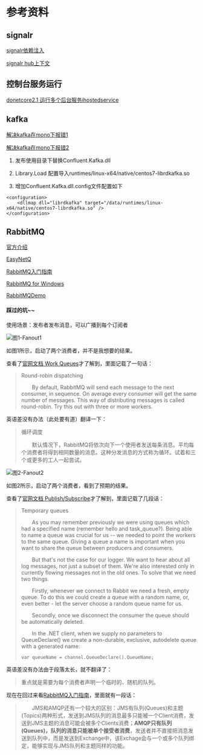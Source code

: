 ﻿# 参考资料

## signalr
[signalr依赖注入](https://docs.microsoft.com/en-us/aspnet/signalr/overview/advanced/dependency-injectio)

[signalr hub上下文](https://docs.microsoft.com/en-us/aspnet/core/signalr/hubcontext?view=aspnetcore-2.1)


## 控制台服务运行
[donetcore2.1 运行多个后台服务ihostedservice](https://docs.microsoft.com/en-us/dotnet/standard/microservices-architecture/multi-container-microservice-net-applications/background-tasks-with-ihostedservice)

## kafka

[解决kafka在mono下报错1](https://github.com/confluentinc/confluent-kafka-dotnet/issues/400)

[解决kafka在mono下报错2](https://github.com/confluentinc/confluent-kafka-dotnet/pull/418)

1. 发布使用目录下替换Confluent.Kafka.dll

2. Library.Load 配置导入runtimes/linux-x64/native/centos7-librdkafka.so

3. 增加Confluent.Kafka.dll.config文件配置如下

``` 配置文件
<configuration>
    <dllmap dll="librdkafka" target="/data/runtimes/linux-x64/native/centos7-librdkafka.so" />
</configuration>
```

## RabbitMQ

[官方介绍](https://www.rabbitmq.com/getstarted.html)

[EasyNetQ](https://github.com/EasyNetQ/EasyNetQ)

[RabbitMQ入门指南](https://blog.waterstrong.me/rabbitmq-start-guide/)

[RabbitMQ for Windows](https://lostechies.com/derekgreer/2012/05/16/rabbitmq-for-windows-fanout-exchanges)

[RabbitMQDemo](https://github.com/SFLAQiu/RabbitMQDemo)

#### 踩过的坑~~
使用场景：发布者发布消息，可以广播到每个订阅者

![图1-Fanout1](https://github.com/SmallChi/GPSPlatform/blob/master/doc/img/Fanout1.png)

如图1所示，启动了两个消费者，并不是我想要的结果。

查看了[官网文档 Work Queues](https://www.rabbitmq.com/tutorials/tutorial-two-python.html)才了解到，里面记载了一句话：
> Round-robin dispatching
> 
> &emsp;&emsp;By default, RabbitMQ will send each message to the next consumer, in sequence. On average every consumer will get the same number of messages. This way of distributing messages is called round-robin. Try this out with three or more workers.

英语差没有办法（此处要有道）翻译一下：
> 循环调度
> 
> &emsp;&emsp;默认情况下，RabbitMQ将依次向下一个使用者发送每条消息。平均每个消费者将得到相同数量的消息。这种分发消息的方式称为循环。试着和三个或更多的工人一起尝试。

![图2-Fanout2](https://github.com/SmallChi/GPSPlatform/blob/master/doc/img/Fanout2.png)

如图2所示，启动了两个消费者，看到了预期的结果。

查看了[官网文档 Publish/Subscribe](https://www.rabbitmq.com/tutorials/tutorial-three-dotnet.html)才了解到，里面记载了几段话：
> Temporary queues
> 
> &emsp;&emsp;As you may remember previously we were using queues which had a specified name (remember hello and task_queue?). Being able to name a queue was crucial for us -- we needed to point the workers to the same queue. Giving a queue a name is important when you want to share the queue between producers and consumers.
> 
> &emsp;&emsp;But that's not the case for our logger. We want to hear about all log messages, not just a subset of them. We're also interested only in currently flowing messages not in the old ones. To solve that we need two things.
> 
> &emsp;&emsp;Firstly, whenever we connect to Rabbit we need a fresh, empty queue. To do this we could create a queue with a random name, or, even better - let the server choose a random queue name for us.
> 
> &emsp;&emsp;Secondly, once we disconnect the consumer the queue should be automatically deleted.
> 
> &emsp;&emsp;In the .NET client, when we supply no parameters to QueueDeclare() we create a non-durable, exclusive, autodelete queue with a generated name:
>```
> var queueName = channel.QueueDeclare().QueueName;
>```
英语差没有办法由于段落太长，就不翻译了：
> 重点就是需要为每个消费者声明一个临时的、随机的队列。

现在在回过来看[RabbitMQ入门指南](https://blog.waterstrong.me/rabbitmq-start-guide/)，里面就有一段话：
> &emsp;&emsp;JMS和AMQP还有一个较大的区别：JMS有队列(Queues)和主题(Topics)两种形式，发送到JMS队列的消息最多只能被一个Client消费，发送到JMS主题的消息可能会被多个Clients消费；**AMQP只有队列(Queues)，队列的消息只能被单个接受者消费**，发送者并不直接把消息发送到队列中，而是发送到Exchange中，该Exchage会与一个或多个队列绑定，能够实现与JMS队列和主题同样的功能。